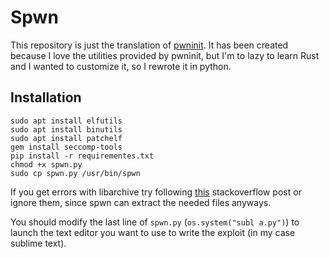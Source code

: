 # Spwn

This repository is just the translation of [pwninit](https://github.com/io12/pwninit).
It has been created because I love the utilities provided by pwninit, but I'm to lazy to learn Rust and I wanted to customize it, so I rewrote it in python.

## Installation
```
sudo apt install elfutils
sudo apt install binutils
sudo apt install patchelf
gem install seccomp-tools
pip install -r requirementes.txt
chmod +x spwn.py
sudo cp spwn.py /usr/bin/spwn
```
If you get errors with libarchive try following [this](https://stackoverflow.com/questions/29225812/libarchive-public-error-even-after-installing-libarchive-in-python) stackoverflow post or ignore them, since spwn can extract the needed files anyways.

You should modify the last line of `spwn.py` (`os.system("subl a.py")`) to launch the text editor you want to use to write the exploit (in my case sublime text).
